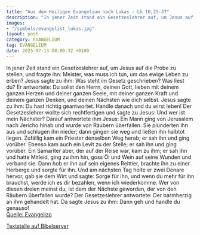 ```yaml
---
title: "Aus dem Heiligen Evangelium nach Lukas - Lk 10,25-37"
description: "In jener Zeit stand ein Gesetzeslehrer auf, um Jesus auf die Probe zu stellen, und fragte ihn: Meister, was muss ich tun, um das ewige Leben zu erben? Jesus sagte zu ihm: Was steht im Gesetz geschrieben? Was liest du? Er antwortete: Du sollst den Herrn, deinen Gott, lieben mit de...."
images:
- "/symbols/evangelist_lukas.jpg"
layout: post
category: EVANGELIUM
tag: EVANGELIUM
date: 2025-07-13 08:00:32 +0100
---
```

In jener Zeit stand ein Gesetzeslehrer auf, um Jesus auf die Probe zu stellen, und fragte ihn: Meister, was muss ich tun, um das ewige Leben zu erben?
Jesus sagte zu ihm: Was steht im Gesetz geschrieben? Was liest du?
Er antwortete: Du sollst den Herrn, deinen Gott, lieben mit deinem ganzen Herzen und deiner ganzen Seele, mit deiner ganzen Kraft und deinem ganzen Denken, und deinen Nächsten wie dich selbst.<!--more-->
Jesus sagte zu ihm: Du hast richtig geantwortet. Handle danach und du wirst leben!
Der Gesetzeslehrer wollte sich rechtfertigen und sagte zu Jesus: Und wer ist mein Nächster?
Darauf antwortete ihm Jesus: Ein Mann ging von Jerusalem nach Jericho hinab und wurde von Räubern überfallen. Sie plünderten ihn aus und schlugen ihn nieder; dann gingen sie weg und ließen ihn halbtot liegen.
Zufällig kam ein Priester denselben Weg herab; er sah ihn und ging vorüber.
Ebenso kam auch ein Levit zu der Stelle; er sah ihn und ging vorüber.
Ein Samariter aber, der auf der Reise war, kam zu ihm; er sah ihn und hatte Mitleid,
ging zu ihm hin, goss Öl und Wein auf seine Wunden und verband sie. Dann hob er ihn auf sein eigenes Reittier, brachte ihn zu einer Herberge und sorgte für ihn.
Und am nächsten Tag holte er zwei Denare hervor, gab sie dem Wirt und sagte: Sorge für ihn, und wenn du mehr für ihn brauchst, werde ich es dir bezahlen, wenn ich wiederkomme.
Wer von diesen dreien meinst du, ist dem der Nächste geworden, der von den Räubern überfallen wurde?
Der Gesetzeslehrer antwortete: Der barmherzig an ihm gehandelt hat. Da sagte Jesus zu ihm: Dann geh und handle du genauso!<br>
[Quelle: Evangelizo](https://evangeliumtagfuertag.org/DE/gospel)

[Textstelle auf Bibelserver](https://www.bibleserver.com/EU/Lukas10,25-37)

